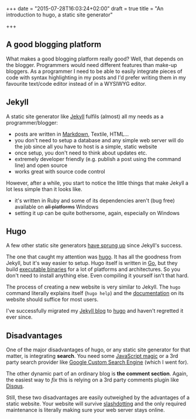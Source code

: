 +++
date = "2015-07-28T16:03:24+02:00"
draft = true
title = "An introduction to hugo, a static site generator"

+++

## A good blogging platform

What makes a good blogging platform really good? Well, that depends on the blogger. Programmers would need different features than make-up bloggers. As a programmer I need to be able to easily integrate pieces of code with syntax highlighting in my posts and I'd prefer writing them in my favourite text/code editor instead of in a WYSIWYG editor.

## Jekyll

A static site generator like [Jekyll](http://jekyllrb.com) fulfils (almost) all my needs as a programmer/blogger:

* posts are written in [Markdown](http://daringfireball.net/projects/markdown/), Textile, HTML...
* you don't need to setup a database and any simple web server will do the job since all you have to host is a simple, static website
* once setup, you don't need to think about updates etc.
* extremely developer friendly (e.g. publish a post using the command line) and open source
* works great with source code control

However, after a while, you start to notice the little things that make Jekyll a lot less simple than it looks like.

* it's written in Ruby and some of its dependencies aren't (bug free) available on ~~all platforms~~ Windows
* setting it up can be quite bothersome, again, especially on Windows

## Hugo

A few other static site generators [have sprung up](https://www.staticgen.com) since Jekyll's success.

The one that caught my attention was [hugo](http://gohugo.io). It has all the goodness from Jekyll, but it's way easier to setup. Hugo itself is written in [Go](http://golang.org), but they build [executable binaries](https://github.com/spf13/hugo/releases) for a lot of platforms and architectures. So you don't need to install anything else. Even compiling it yourself isn't that hard.

The process of creating a new website is very similar to Jekyll. The `hugo` command literally explains itself (`hugo help`) and the [documentation](http://gohugo.io/overview/introduction/) on its website should suffice for most users.

I've successfully migrated my [Jekyll blog](https://github.com/SamuelDebruyn/samueldebruyn.github.io/tree/5f5719a9d4519f8fbd4cdfffa2a10b3f066401ef) to [hugo](https://github.com/SamuelDebruyn/sa.muel.be-hugo) and haven't regretted it ever since.

## Disadvantages

One of the major disadvantages of hugo, or any static site generator for that matter, is integrating **search**. You need some [JavaScript magic](http://discuss.gohugo.io/t/how-are-you-implementing-site-search/986/14) or a 3rd party search provider like [Google Custom Search Engine](https://cse.google.com) (which I went for).

The other dynamic part of an ordinary blog is **the comment section**. Again, the easiest way to *fix* this is relying on a 3rd party comments plugin like [Disqus](https://disqus.com/).

Still, these two disadvantages are easily outweighed by the advantages of a static website. Your website will survive [slashdotting](https://en.wikipedia.org/wiki/Slashdot_effect) and the only required maintenance is literally making sure your web server stays online.